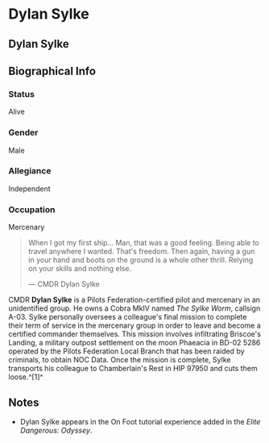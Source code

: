 # Dylan Sylke
## Dylan Sylke

		

## Biographical Info

### Status

Alive

### Gender

Male

### Allegiance

Independent

### Occupation

Mercenary

> 
> 
> When I got my first ship... Man, that was a good feeling. Being able to travel anywhere I wanted. That's freedom. Then again, having a gun in your hand and boots on the ground is a whole other thrill. Relying on your skills and nothing else.
> 
> 
> — CMDR Dylan Sylke
> 

CMDR **Dylan Sylke** is a Pilots Federation-certified pilot and mercenary in an unidentified group. He owns a Cobra MkIV named *The Sylke Worm*, callsign A-03. Sylke personally oversees a colleague's final mission to complete their term of service in the mercenary group in order to leave and become a certified commander themselves. This mission involves infiltrating Briscoe's Landing, a military outpost settlement on the moon Phaeacia in BD-02 5286 operated by the Pilots Federation Local Branch that has been raided by criminals, to obtain NOC Data. Once the mission is complete, Sylke transports his colleague to Chamberlain's Rest in HIP 97950 and cuts them loose.^[1]^

## Notes

- Dylan Sylke appears in the On Foot tutorial experience added in the *Elite Dangerous: Odyssey*.